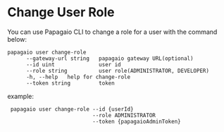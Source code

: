# Change User Role

You can use Papagaio CLI to change a role for a user with the command below:

```
papagaio user change-role
      --gateway-url string   papagaio gateway URL(optional)
      --id uint              user id
      --role string          user role(ADMINISTRATOR, DEVELOPER)
      -h, --help   help for change-role
      --token string         token
```

example:
```
 papagaio user change-role --id {userId} 
                           --role ADMINISTRATOR 
                           --token {papagaioAdminToken}
 ```
